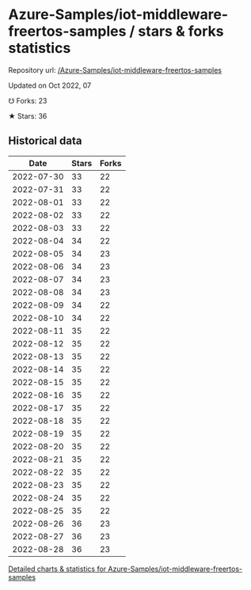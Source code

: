 # Azure-Samples/iot-middleware-freertos-samples / stars & forks statistics

Repository url: [/Azure-Samples/iot-middleware-freertos-samples](https://github.com/Azure-Samples/iot-middleware-freertos-samples)

Updated on Oct 2022, 07

☋ Forks: 23

★ Stars: 36

## Historical data
| Date | Stars | Forks |
|------|-------|-------|
| 2022-07-30 | 33 | 22 | 
| 2022-07-31 | 33 | 22 | 
| 2022-08-01 | 33 | 22 | 
| 2022-08-02 | 33 | 22 | 
| 2022-08-03 | 33 | 22 | 
| 2022-08-04 | 34 | 22 | 
| 2022-08-05 | 34 | 23 | 
| 2022-08-06 | 34 | 23 | 
| 2022-08-07 | 34 | 23 | 
| 2022-08-08 | 34 | 23 | 
| 2022-08-09 | 34 | 22 | 
| 2022-08-10 | 34 | 22 | 
| 2022-08-11 | 35 | 22 | 
| 2022-08-12 | 35 | 22 | 
| 2022-08-13 | 35 | 22 | 
| 2022-08-14 | 35 | 22 | 
| 2022-08-15 | 35 | 22 | 
| 2022-08-16 | 35 | 22 | 
| 2022-08-17 | 35 | 22 | 
| 2022-08-18 | 35 | 22 | 
| 2022-08-19 | 35 | 22 | 
| 2022-08-20 | 35 | 22 | 
| 2022-08-21 | 35 | 22 | 
| 2022-08-22 | 35 | 22 | 
| 2022-08-23 | 35 | 22 | 
| 2022-08-24 | 35 | 22 | 
| 2022-08-25 | 35 | 22 | 
| 2022-08-26 | 36 | 23 | 
| 2022-08-27 | 36 | 23 | 
| 2022-08-28 | 36 | 23 | 


[Detailed charts & statistics for Azure-Samples/iot-middleware-freertos-samples](https://reviewgithub.com/rep/Azure-Samples/iot-middleware-freertos-samples)
